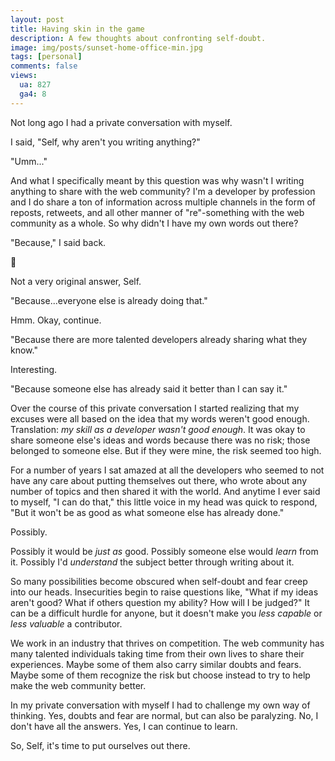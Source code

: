 ```yaml
---
layout: post
title: Having skin in the game
description: A few thoughts about confronting self-doubt.
image: img/posts/sunset-home-office-min.jpg
tags: [personal]
comments: false
views:
  ua: 827
  ga4: 8
---
```


Not long ago I had a private conversation with myself.

I said, "Self, why aren't you writing anything?"

"Umm..."

And what I specifically meant by this question was why wasn't I writing anything to share with the web community? I'm a developer by profession and I do share a ton of information across multiple channels in the form of reposts, retweets, and all other manner of "re"-something with the web community as a whole. So why didn't I have my own words out there?

"Because," I said back.

<span class="render--md" role="img" aria-label="emoji thinking face">&#x1F914;</span>

Not a very original answer, Self.

"Because...everyone else is already doing that."

Hmm. Okay, continue.

"Because there are more talented developers already sharing what they know."

Interesting.

"Because someone else has already said it better than I can say it."

Over the course of this private conversation I started realizing that my excuses were all based on the idea that my words weren't good enough. Translation: *my skill as a developer wasn't good enough*. It was okay to share someone else's ideas and words because there was no risk; those belonged to someone else. But if they were mine, the risk seemed too high.

For a number of years I sat amazed at all the developers who seemed to not have any care about putting themselves out there, who wrote about any number of topics and then shared it with the world. And anytime I ever said to myself, "I can do that," this little voice in my head was quick to respond, "But it won't be as good as what someone else has already done."

Possibly.

Possibly it would be *just as* good. Possibly someone else would *learn* from it. Possibly I'd *understand* the subject better through writing about it.

So many possibilities become obscured when self-doubt and fear creep into our heads. Insecurities begin to raise questions like, "What if my ideas aren't good? What if others question my ability? How will I be judged?" It can be a difficult hurdle for anyone, but it doesn't make you *less capable* or *less valuable* a contributor.

We work in an industry that thrives on competition. The web community has many talented individuals taking time from their own lives to share their experiences. Maybe some of them also carry similar doubts and fears. Maybe some of them recognize the risk but choose instead to try to help make the web community better.

In my private conversation with myself I had to challenge my own way of thinking. Yes, doubts and fear are normal, but can also be paralyzing. No, I don't have all the answers. Yes, I can continue to learn.

So, Self, it's time to put ourselves out there.